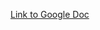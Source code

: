 [Link to Google Doc](https://docs.google.com/document/d/1fbeFcSC2UbeFxjviewwE3c4d4EI00a2Yudtx_ckdIK4/edit?usp=sharing)
